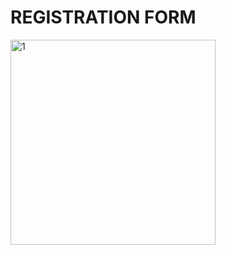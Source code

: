 # REGISTRATION FORM

<p>
<img height="328px" width="328px" src="https://user-images.githubusercontent.com/92852926/233700264-90908695-5afc-47e2-ae81-e137abb2ab4d.png" alt="1"/>

